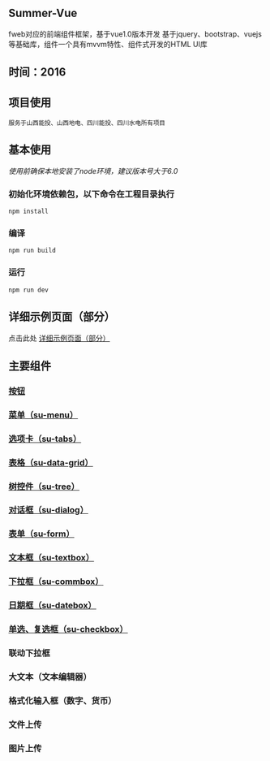 ## Summer-Vue
  fweb对应的前端组件框架，基于vue1.0版本开发
  基于jquery、bootstrap、vuejs等基础库，组件一个具有mvvm特性、组件式开发的HTML UI库

## 时间：2016

## 项目使用
    服务于山西能投、山西地电、四川能投、四川水电所有项目

## 基本使用
*使用前确保本地安装了node环境，建议版本号大于6.0*

### 初始化环境依赖包，以下命令在工程目录执行
``` npm install ```

### 编译
``` npm run build ```

### 运行
``` npm run dev ```

## 详细示例页面（部分）
点击此处 [详细示例页面（部分）](http://psd.jzdl.mgf.show/static/summer-vue-example/summer-vue/index.html "详细示例页面（部分）")

## 主要组件
### [按钮](./summer/button.md)
### [菜单（su-menu）](./summer/menu.md)
### [选项卡（su-tabs）](./summer/tabs.md)
### [表格（su-data-grid）](./summer/datagrid.md)
### [树控件（su-tree）](./summer/tree.md)
### [对话框（su-dialog）](./summer/dialog.md)
### [表单（su-form）](./summer/form.md)
### [文本框（su-textbox）](./summer/textbox.md)
### [下拉框（su-commbox）](./summer/commbox.md)
### [日期框（su-datebox）](./summer/datebox.md)
### [单选、复选框（su-checkbox）](./summer/checkbox.md)
###  联动下拉框
###  大文本（文本编辑器）
###  格式化输入框（数字、货币）
###  文件上传
###  图片上传
